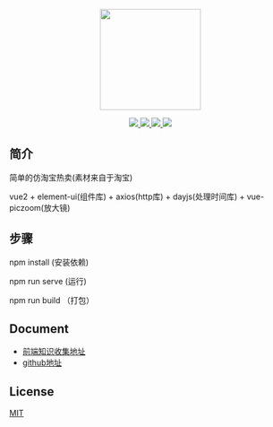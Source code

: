 <p align="center">
  <a href="https://github.com/pegasus-1998/vue2-taobao.git" target="_blank">
    <img width="180" src="https://cn.vuejs.org/images/logo.svg">
  </a>
</p>

<p align="center">
  <a href="https://github.com/vuejs/vue">
    <img src="https://img.shields.io/badge/vue-2.0-brightgreen.svg" >
  </a>
  <a href="https://github.com/ElemeFE/element">
    <img src="https://img.shields.io/badge/element--ui-2.x-blue">
  </a>
  <a href="https://github.com/826327700/vue-piczoom">
    <img src="https://img.shields.io/badge/piczoom-1.x-blue">
  </a>
  <a href="https://github.com/boenfu/vuex-along">
    <img src="https://img.shields.io/badge/along-1.x-blue">
  </a>
</p>

## 简介

简单的仿淘宝热卖(素材来自于淘宝)

vue2 + element-ui(组件库) + axios(http库) + dayjs(处理时间库) + vue-piczoom(放大镜)

## 步骤

npm install  (安装依赖)

npm run serve  (运行)

npm run build  （打包）

## Document

- [前端知识收集地址](http://pegasus.3vdo.net/pegasusStudy)
- [github地址](https://github.com/pegasus-1998)

## License

[MIT](https://github.com/pegasus-1998/vue2-taobao)
